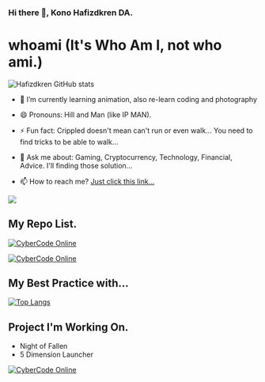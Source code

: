 ### Hi there 👋, Kono Hafizdkren DA.

<!--
**hafizdkren/hafizdkren** is a ✨ _special_ ✨ repository because its `README.md` (this file) appears on your GitHub profile.

This is for the readme stats : (https://github-readme-stats.vercel.app/api?username=hafizdkren&show_icons=true&title_color=0de7b1&text_color=e81176d9&border_color=6730f3e6&bg_color=000000f2&border_radius=20)

Example for repo card : [![Readme Card](https://github-readme-stats.vercel.app/api/pin/?username=anuraghazra&repo=github-readme-stats)](https://github.com/anuraghazra/github-readme-stats)

Example for top languange : [![Top Langs](https://github-readme-stats.vercel.app/api/top-langs/?username=anuraghazra&exclude_repo=github-readme-stats,anuraghazra.github.io)](https://github.com/anuraghazra/github-readme-stats)


Here are some ideas to get you started:

- 🔭 I’m currently working on ...
- 👯 I’m looking to collaborate on ...
- 🤔 I’m looking for help with ...
-->
# whoami (It's Who Am I, not who ami.)

![Hafizdkren GitHub stats](https://github-readme-stats.vercel.app/api?username=hafizdkren&show_icons=true&title_color=0de7b1&text_color=e81176d9&border_color=6730f3e6&bg_color=000000f2&border_radius=20)

- 🌱 I’m currently learning animation, also re-learn coding and photography
- 😄 Pronouns: Hill and Man (like IP MAN).
- ⚡ Fun fact: Crippled doesn't mean can't run or even walk... You need to find tricks to be able to walk...
- 💬 Ask me about: Gaming, Cryptocurrency, Technology, Financial, Advice. I'll finding those solution...


- 📫 How to reach me? [Just click this link...](https://www.linktr.ee/Hafizdkren)

<a href="https://www.buymeacoffee.com/Hafizdkren"><img src="https://img.buymeacoffee.com/button-api/?text=Buy me a pc&emoji=🖥️&slug=Hafizdkren & button_colour=FFDD00&font_colour=000000 & font_family=Cookie & outline_colour=000000 & coffee_colour=ffffff"></a>

## My Repo List.

[![CyberCode Online](https://github-readme-stats.vercel.app/api/pin/?username=hafizdkren&repo=CyberCodeOnline&show_owner=true&show_icons=true&title_color=0de7b1&text_color=e81176d9&border_color=6730f3e6&bg_color=000000f2&border_radius=20)](https://github.com/hafizdkren/CyberCodeOnline)

[![CyberCode Online](https://github-readme-stats.vercel.app/api/pin/?username=hafizdkren&repo=5GiGIne&show_owner=true&show_icons=true&title_color=0de7b1&text_color=e81176d9&border_color=6730f3e6&bg_color=000000f2&border_radius=20)](https://github.com/hafizdkren/5GiGIne)

## My Best Practice with...

[![Top Langs](https://github-readme-stats.vercel.app/api/top-langs/?username=hafizdkren&exclude_repo=AdGuard-youtube_custom,win10script,perpusRPL-BP2,AdguardHome-Setting&show_icons=true&title_color=0de7b1&text_color=e81176d9&border_color=6730f3e6&bg_color=000000f2&border_radius=20)](https://github.com/anuraghazra/github-readme-stats)

## Project I'm Working On.

- Night of Fallen
- 5 Dimension Launcher

[![CyberCode Online](https://github-readme-stats.vercel.app/api/pin/?username=hafizdkren&repo=5DiGine&show_owner=true&show_icons=true&title_color=0de7b1&text_color=e81176d9&border_color=6730f3e6&bg_color=000000f2&border_radius=20)](https://github.com/hafizdkren/5DiGine)
